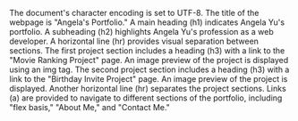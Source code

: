 The document's character encoding is set to UTF-8.
The title of the webpage is "Angela's Portfolio."
A main heading (h1) indicates Angela Yu's portfolio.
A subheading (h2) highlights Angela Yu's profession as a web developer.
A horizontal line (hr) provides visual separation between sections.
The first project section includes a heading (h3) with a link to the "Movie Ranking Project" page. An image preview of the project is displayed using an img tag.
The second project section includes a heading (h3) with a link to the "Birthday Invite Project" page. An image preview of the project is displayed.
Another horizontal line (hr) separates the project sections.
Links (a) are provided to navigate to different sections of the portfolio, including "flex basis," "About Me," and "Contact Me."
